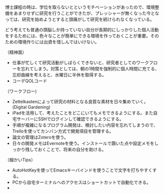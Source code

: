 
博士課程の時は、学位を取らないとというモチベーションがあったので、環境整備をあまりせずに研究を行うことができたが、プレッシャーが無くなった今となっては、研究を始めようとすると頭痛がして研究を続けられなくなっている。

どう考えても普通の頭脳しか持っていない自分が長期的にしっかりした個人活動をするためには、色々なことが簡単にできる環境を作っておくことが重要。そのための環境作りには出資を惜しんではいけない。

（精神面）

- 仕事が忙しくて研究活動がしばらくできないと、研究者としてのワークフローを忘れてしまう。対策としては、朝の1時間を強制的に個人時間に充てる、忘却曲線を考えると、水曜日に半休を取得する。
- コーデQOLコード

（ワークフロー)

- Zettelkastenによって研究の材料となる良質な素材を日々集めていく。(Digital Gardening)
- iPadを活用して、考えたことをどこにいてもメモできるようにする。また自宅サーバーにSSHでログインして確認できるようにする。
- 手順が複雑になるプログラム開発は、検討したい内容を忘れてしまうので、Trelloを使ってカンバン方式で開発項目を管理する。
- 論文の管理はZoteroを使う。
- 日々の開発メモはEvernoteを使う。インストールで躓いた点や設定メモをしっかり残しておくことで、将来の自分を助ける。

（細かいTips）

- AutoHotKeyを使ってEmacsキーバインドを使うことで文字を打ちやすくする。
- PCから自宅ターミナルへのアクセスはショートカットで自動化できる。
- 
